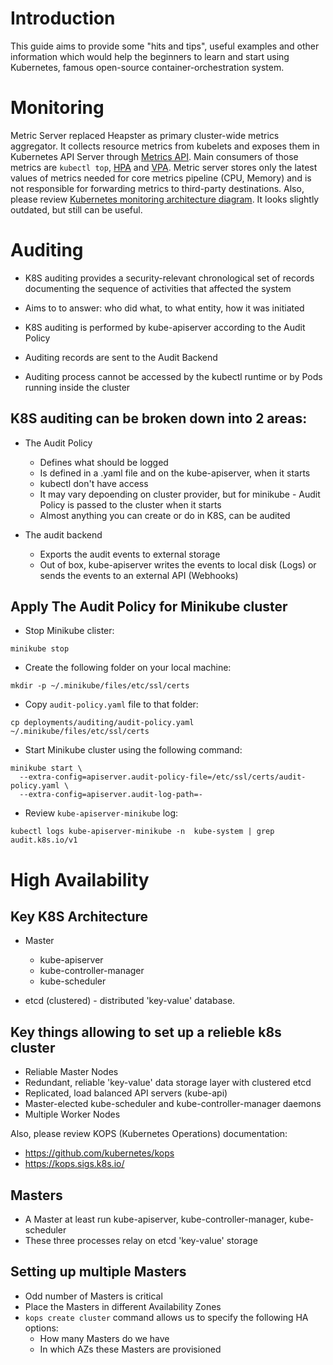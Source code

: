 # Introduction
This guide aims to provide some "hits and tips", useful examples and other information which would help the beginners to learn and start using Kubernetes, famous open-source container-orchestration system.

# Monitoring
Metric Server replaced Heapster as primary cluster-wide metrics aggregator. It collects resource metrics from kubelets and exposes them in Kubernetes API Server through [Metrics API](https://github.com/kubernetes/metrics). Main consumers of those metrics are `kubectl top`, [HPA](https://kubernetes.io/docs/tasks/run-application/horizontal-pod-autoscale/) and [VPA](https://github.com/kubernetes/autoscaler/tree/master/vertical-pod-autoscaler). Metric server stores only the latest values of metrics needed for core metrics pipeline (CPU, Memory) and is not responsible for forwarding metrics to third-party destinations. Also, please review [Kubernetes monitoring architecture diagram](https://github.com/kubernetes/community/blob/master/contributors/design-proposals/instrumentation/monitoring_architecture.md#appendix-architecture-diagram). It looks slightly outdated, but still can be useful.

# Auditing
* K8S auditing provides a security-relevant chronological set of records documenting the sequence of activities that affected the system
* Aims to to answer: who did what, to what entity, how it was initiated
* K8S auditing is performed by kube-apiserver according to the Audit Policy
* Auditing records are sent to the Audit Backend

* Auditing process cannot be accessed by the kubectl runtime or by Pods running inside the cluster

## K8S auditing can be broken down into 2 areas:
* The Audit Policy
  * Defines what should be logged
  * Is defined in a .yaml file and on the kube-apiserver, when it starts
  * kubectl don't have access
  * It may vary depoending on cluster provider, but for minikube - Audit Policy is passed to the cluster when it starts
  * Almost anything you can create or do in K8S, can be audited

* The audit backend
  * Exports the audit events to external storage
  * Out of box, kube-apiserver writes the events to local disk (Logs) or sends the events to an external API (Webhooks)

## Apply The Audit Policy for Minikube cluster
* Stop Minikube clister:
```
minikube stop
```
* Create the following folder on your local machine:
```
mkdir -p ~/.minikube/files/etc/ssl/certs
```
* Copy `audit-policy.yaml` file to that folder:
```
cp deployments/auditing/audit-policy.yaml ~/.minikube/files/etc/ssl/certs
```
* Start Minikube cluster using the following command:
```
minikube start \
  --extra-config=apiserver.audit-policy-file=/etc/ssl/certs/audit-policy.yaml \
  --extra-config=apiserver.audit-log-path=-
```
* Review `kube-apiserver-minikube` log:
```
kubectl logs kube-apiserver-minikube -n  kube-system | grep audit.k8s.io/v1
```

# High Availability

## Key K8S Architecture

* Master
  * kube-apiserver
  * kube-controller-manager
  * kube-scheduler

* etcd (clustered) - distributed 'key-value' database.

## Key things allowing to set up a relieble k8s cluster

* Reliable Master Nodes 
* Redundant, reliable 'key-value' data storage layer with clustered etcd
* Replicated, load balanced API servers (kube-api)
* Master-elected kube-scheduler and kube-controller-manager daemons
* Multiple Worker Nodes

Also, please review KOPS (Kubernetes Operations) documentation:

* https://github.com/kubernetes/kops
* https://kops.sigs.k8s.io/

## Masters

* A Master at least run kube-apiserver, kube-controller-manager, kube-scheduler
* These three processes relay on etcd 'key-value' storage

## Setting up multiple Masters

* Odd number of Masters is critical
* Place the Masters in different Availability Zones
* `kops create cluster` command allows us to specify the following HA options:
  * How many Masters do we have
  * In which AZs these Masters are provisioned


